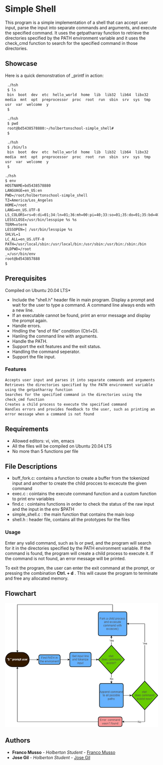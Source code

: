 #  Simple Shell

This program is a simple implementation of a shell that can accept user input, parse the input into separate commands and arguments, and execute the specified command.
It uses the getpatharray function to retrieve the directories specified by the PATH environment variable and it uses the check_cmd function to search for the specified command in those directories.

## Showcase
Here is a quick demonstration of _printf in action:

```
 ./hsh
 $ ls
 bin  boot  dev  etc  hello_world  home  lib  lib32  lib64  libx32  media  mnt  opt  preprocessor  proc  root  run  sbin  srv  sys  tmp  usr  var  welcome  y
 $
```


```
 ./hsh
 $ pwd
 root@bd5438578880:~/holbertonschool-simple_shell#
 $
```


```
 ./hsh
 $ /bin/ls
 bin  boot  dev  etc  hello_world  home  lib  lib32  lib64  libx32  media  mnt  opt  preprocessor  proc  root  run  sbin  srv  sys  tmp  usr  var  welcome  y
 $
```
 ```
 ./hsh
 $ env
 HOSTNAME=bd5438578880
 LANGUAGE=en_US:en
 PWD=/root/holbertonschool-simple_shell
 TZ=America/Los_Angeles
 HOME=/root
 LANG=en_US.UTF-8
 LS_COLORS=rs=0:di=01;34:ln=01;36:mh=00:pi=40;33:so=01;35:do=01;35:bd=40;33;01:cd=40;33;01:or=40;31;01:mi=00:su=37;41:sg=30;43:ca=30;41:tw=30;42:ow=34;42:st=37;44:ex=01;32:*.tar=01;31:*.tgz=01;31:*.arc=01;31:*.arj=01;31:*.taz=01;31:*.lha=01;31:*.lz4=01;31:*.lzh=01;31:*.lzma=01;31:*.tlz=01;31:*.txz=01;31:*.tzo=01;31:*.t7z=01;31:*.zip=01;31:*.z=01;31:*.dz=01;31:*.gz=01;31:*.lrz=01;31:*.lz=01;31:*.lzo=01;31:*.xz=01;31:*.zst=01;31:*.tzst=01;31:*.bz2=01;31:*.bz=01;31:*.tbz=01;31:*.tbz2=01;31:*.tz=01;31:*.deb=01;31:*.rpm=01;31:*.jar=01;31:*.war=01;31:*.ear=01;31:*.sar=01;31:*.rar=01;31:*.alz=01;31:*.ace=01;31:*.zoo=01;31:*.cpio=01;31:*.7z=01;31:*.rz=01;31:*.cab=01;31:*.wim=01;31:*.swm=01;31:*.dwm=01;31:*.esd=01;31:*.jpg=01;35:*.jpeg=01;35:*.mjpg=01;35:*.mjpeg=01;35:*.gif=01;35:*.bmp=01;35:*.pbm=01;35:*.pgm=01;35:*.ppm=01;35:*.tga=01;35:*.xbm=01;35:*.xpm=01;35:*.tif=01;35:*.tiff=01;35:*.png=01;35:*.svg=01;35:*.svgz=01;35:*.mng=01;35:*.pcx=01;35:*.mov=01;35:*.mpg=01;35:*.mpeg=01;35:*.m2v=01;35:*.mkv=01;35:*.webm=01;35:*.ogm=01;35:*.mp4=01;35:*.m4v=01;35:*.mp4v=01;35:*.vob=01;35:*.qt=01;35:*.nuv=01;35:*.wmv=01;35:*.asf=01;35:*.rm=01;35:*.rmvb=01;35:*.flc=01;35:*.avi=01;35:*.fli=01;35:*.flv=01;35:*.gl=01;35:*.dl=01;35:*.xcf=01;35:*.xwd=01;35:*.yuv=01;35:*.cgm=01;35:*.emf=01;35:*.ogv=01;35:*.ogx=01;35:*.aac=00;36:*.au=00;36:*.flac=00;36:*.m4a=00;36:*.mid=00;36:*.midi=00;36:*.mka=00;36:*.mp3=00;36:*.mpc=00;36:*.ogg=00;36:*.ra=00;36:*.wav=00;36:*.oga=00;36:*.opus=00;36:*.spx=00;36:*.xspf=00;36:
 LESSCLOSE=/usr/bin/lesspipe %s %s
 TERM=xterm
 LESSOPEN=| /usr/bin/lesspipe %s
 SHLVL=1
 LC_ALL=en_US.UTF-8
 PATH=/usr/local/sbin:/usr/local/bin:/usr/sbin:/usr/bin:/sbin:/bin
 OLDPWD=/root
 _=/usr/bin/env
 root@bd543857888
 $
```


## Prerequisites
Compiled on Ubuntu 20.04 LTS*

* Include the "shell.h" header file in main program. Display a prompt and wait for the user to type a command. A command line always ends with a new line.
* If an executable cannot be found, print an error message and display the prompt again.
* Handle errors.
* Hndling the “end of file” condition (Ctrl+D).
* Hanling the command line with arguments.
* Handle the PATH.
* Support the exit features and the exit status.
* Handling the command seperator.
* Support the file input.

###   Features

    Accepts user input and parses it into separate commands and arguments
    Retrieves the directories specified by the PATH environment variable using the getpatharray function
    Searches for the specified command in the directories using the check_cmd function
    Creates a child process to execute the specified command
    Handles errors and provides feedback to the user, such as printing an error message when a command is not found

## Requirements
- Allowed editors: vi, vim, emacs
- All the files will be compiled on Ubuntu 20.04 LTS
- No more than 5 functions per file

## File Descriptions
- buff_fork.c: contains a function to create a buffer from the tokenized input and another to create the child procces to excecute the given command
- exec.c : cointains the execute command function and a custom function to print env variables
- find.c : cointains functions in order to check the status of the raw input and the input in the env $PATH
- simple_shell.c : the main function that contains the main loop
- shell.h : header file, contains all the prototypes for the files

### Usage

 Enter any valid command, such as ls or pwd, and the program will search for it in the directories specified by the PATH environment variable.
If the command is found, the program will create a child process to execute it. If the command is not found, an error message will be printed.

To exit the program, the user can enter the exit command at the prompt, or pressing the combination **Ctrl. + d** . This will cause the program to terminate and free any allocated memory.

## Flowchart
 <img src="https://github.com/JOTALGS/holbertonschool-simple_shell/blob/main/shell%20FCh.png" alt="Flowchart" border="0">

## Authors

* **Franco Musso** - *Holberton Student* - [Franco Musso](https://github.com/FrancoMuVa)
* **Jose Gil** - *Holberton Student* - [Jose Gil](https://github.com/JOTALGS)
